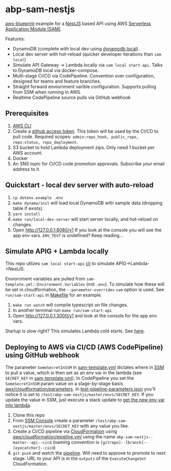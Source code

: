 # abp-sam-nestjs

[aws-blueprint](https://github.com/rynop/aws-blueprint) example for a [NestJS](https://nestjs.com/) based API using AWS [Serverless Application Module (SAM)](https://github.com/awslabs/serverless-application-model).

Features:

-  DynamoDB (complete with local dev using [dynamodb local](https://hub.docker.com/r/amazon/dynamodb-local)).
-  Local dev server with hot-reload (quicker developer iterations than `sam local`)
-  Simulate API Gateway -> Lambda locally via `sam local start-api`.  Talks to DynamoDB local via docker-compose.
-  Multi-stage CI/CD via CodePipeline.  Convention over configuration, designed for teams and feature branches.
-  Straight forward enviornment varible configuration.  Supports pulling from SSM when running in AWS.
-  Realtime CodePipeline source pulls via GitHub webhook

## Prerequisites

1.  [AWS CLI](https://docs.aws.amazon.com/cli/latest/userguide/cli-chap-install.html)
1.  Create a [github access token](https://github.com/settings/tokens). This token will be used by the CI/CD to pull code. Required scopes: `admin:repo_hook, public_repo, repo:status, repo_deployment`.
1.  S3 bucket to hold Lambda deployment zips. Only need 1 bucket per AWS account.
1.  Docker
1.  An SNS topic for CI/CD code promotion approvals. Subscribe your email address to it.

## Quickstart - local dev server with auto-reload

1.  `cp dotenv.example .env`
1.  `make dynamo/init` will load local DynamoDB with sample data (dropping table if exists).
1.  `yarn install`
1.  `make run/local-dev-server` will start server locally, and hot-reload on changes.
1.  Open http://127.0.0.1:8080/v1 If you look at the console you will see the app env vars. `ENV_TEST` is undefined? Keep reading...

## Simulate APIG + Lambda locally

This repo utlizes `sam local start-api` [cli](https://docs.aws.amazon.com/serverless-application-model/latest/developerguide/serverless-sam-cli-using-start-api.html) to simulate APIG->Lambda->NestJS.

Enviornment variables are pulled from `sam-template.yml::Environment.Variables` (not `.env`).  To simulate how these will be set in cloudformation, the `--parameter-overrides` `sam` option is used.  See `run/sam-start-api` in [Makefile](./Makefile) for an example.

1. `make run watch` will compile typescript on file changes.
1. In another terminal run `make run/sam-start-api`
1. Open http://127.0.0.1:3000/v1 and look at the console for the app env vars.

Startup is slow right? This simulates Lambda cold starts. See [here](https://github.com/awslabs/aws-sam-cli/issues/239).

## Deploying to AWS via CI/CD (AWS CodePipeline) using GitHub webhook

The parameter `SomeSecretInSSM` in [sam-template.yml](./sam-template.yml) dictates where in [SSM](https://console.aws.amazon.com/systems-manager/parameters) to pull a value, which is then set as an env var in the lambda (see `SECRET_KEY` in [sam-template.yml](./sam-template.yml)). In CodePipeline you set the `SomeSecretInSSM` param value on a stage-by-stage basis [aws/cloudformation/parameters](./aws/cloudformation/parameters).  In [test-pipeline-parameters.json](./aws/cloudformation/parameters/test--pipeline-parameters.json) you'll notice it is set to `/test/abp-sam-nestjs/master/envs/SECRET_KEY`. If you update the value in SSM, just execute a stack update to [get the new env var into lambda](https://aws.amazon.com/blogs/mt/integrating-aws-cloudformation-with-aws-systems-manager-parameter-store/).

1. Clone this repo
1. From [SSM Console](https://console.aws.amazon.com/systems-manager/parameters) create a parameter `/test/abp-sam-nestjs/master/envs/SECRET_KEY` with any value you like.
1. Create a CI/CD pipeline via [CloudFormation](https://console.aws.amazon.com/cloudformation/home?region=us-east-1#/stacks/create/template) using [aws/cloudformation/pipeline.yml](./aws/cloudformation/pipeline.yml) using the name `abp-sam-nestjs--master--api--cicd` (naming convention is `[gitrepo]--[branch]--[eyecatcher]--cicd`)
1. `git push` and watch the [pipeline](https://console.aws.amazon.com/codesuite/codepipeline/pipelines).  Will need to approve to promote to next stage.  URL to your API is in the `outputs` of the `ExecuteChangeSet` CloudFormation.

